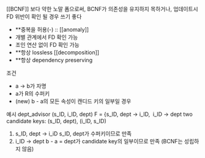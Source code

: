 [[BCNF]] 보다 약한 노말 폼으로써, BCNF가 의존성을 유지하지 목하거나, 업데이트시 FD 위반이 확인 될 경우 쓰기 좋다

- **중복을 허용(-) :: [[anomaly]] 
- 개별 관계에서 FD 확인 가능
- 조인 연산 없이 FD 확인 가능
- **항상 lossless [[decomposition]] 
- **항상 dependency preserving

조건
- a -> b가 자명
- a가 R의 수퍼키
- (new) b - a의 모든 속성이 캔디드 키의 일부일 경우

예시
  dept_advisor (s_ID, i_ID, dept)
  F = {s_ID, dept -> i_ID,  i_ID -> dept
  two candidate keys: (s_ID, dept), (i_ID, s_ID)
  1. s_ID, dept -> i_iD 
     s_ID, dept가 수퍼키이므로 만족
2. i_ID -> dept
   b - a = dept가 candidate key의 일부이므로 만족
   (BCNF는 성립하지 않음)